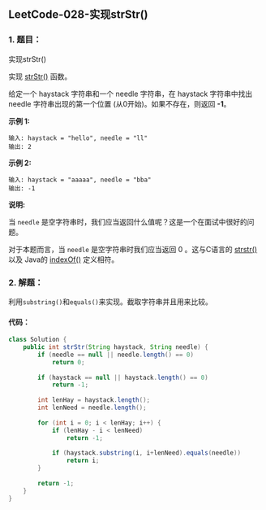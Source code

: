 ## LeetCode-028-实现strStr()

### 1. 题目：

实现strStr()

实现 [strStr()](https://baike.baidu.com/item/strstr/811469) 函数。

给定一个 haystack 字符串和一个 needle 字符串，在 haystack 字符串中找出 needle 字符串出现的第一个位置 (从0开始)。如果不存在，则返回  **-1**。

**示例 1:**

```
输入: haystack = "hello", needle = "ll"
输出: 2
```

**示例 2:**

```
输入: haystack = "aaaaa", needle = "bba"
输出: -1
```

**说明:**

当 `needle` 是空字符串时，我们应当返回什么值呢？这是一个在面试中很好的问题。

对于本题而言，当 `needle` 是空字符串时我们应当返回 0 。这与C语言的 [strstr()](https://baike.baidu.com/item/strstr/811469) 以及 Java的 [indexOf()](https://docs.oracle.com/javase/7/docs/api/java/lang/String.html#indexOf(java.lang.String)) 定义相符。

### 2. 解题：

利用`substring()`和`equals()`来实现。截取字符串并且用来比较。

#### 代码：

```java
class Solution {
    public int strStr(String haystack, String needle) {
        if (needle == null || needle.length() == 0) 
            return 0;
        
        if (haystack == null || haystack.length() == 0) 
            return -1;
        
        int lenHay = haystack.length();
        int lenNeed = needle.length();
        
        for (int i = 0; i < lenHay; i++) {
            if (lenHay - i < lenNeed)
                return -1;
            
            if (haystack.substring(i, i+lenNeed).equals(needle))
                return i;
        }
        
        return -1;
    }
}
```

